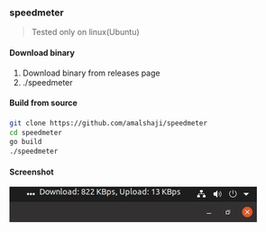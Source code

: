 ### speedmeter

> Tested only on linux(Ubuntu)

#### Download binary
1. Download binary from releases page
2. ./speedmeter

#### Build from source
```bash
git clone https://github.com/amalshaji/speedmeter
cd speedmeter
go build 
./speedmeter
```


#### Screenshot
![speedmeter](speedmeter.jpg)